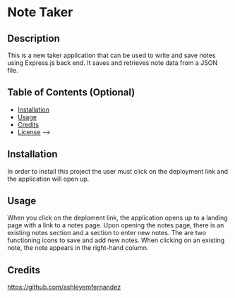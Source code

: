 # Note Taker

## Description
This is a new taker application that can be used to write and save notes using Express.js back end. It saves and retrieves note data from a JSON file.

## Table of Contents (Optional)

- [Installation](#installation)
- [Usage](#usage)
- [Credits](#credits)
- [License](#license) -->

## Installation

In order to install this project the user must click on the deployment link and the application will open up. 

## Usage

When you click on the deploment link, the application opens up to a landing page with a link to a notes page. Upon opening the notes page, there is an existing notes section and a section to enter new notes. The are two functioning icons to save and add new notes. When clicking on an existing note, the note appears in the right-hand column. 

## Credits
https://github.com/ashleyemfernandez


